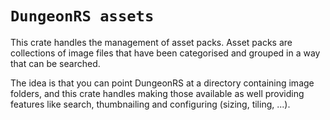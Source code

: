 # `DungeonRS assets`

This crate handles the management of asset packs.
Asset packs are collections of image files that have been categorised and
grouped in a way that can be searched.

The idea is that you can point DungeonRS at a directory containing image folders,
and this crate handles making those available as well providing features like search,
thumbnailing and configuring (sizing, tiling, ...).
